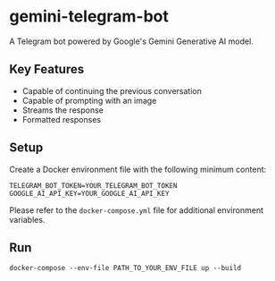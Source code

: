 # gemini-telegram-bot
A Telegram bot powered by Google's Gemini Generative AI model.
## Key Features
* Capable of continuing the previous conversation
* Capable of prompting with an image
* Streams the response
* Formatted responses
## Setup
Create a Docker environment file with the following minimum content:
```
TELEGRAM_BOT_TOKEN=YOUR_TELEGRAM_BOT_TOKEN
GOOGLE_AI_API_KEY=YOUR_GOOGLE_AI_API_KEY
```
Please refer to the `docker-compose.yml` file for additional environment variables.

## Run
```
docker-compose --env-file PATH_TO_YOUR_ENV_FILE up --build 
```
  
